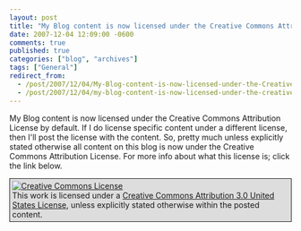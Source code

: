 ```yaml
---
layout: post
title: "My Blog content is now licensed under the Creative Commons Attribution License..."
date: 2007-12-04 12:09:00 -0600
comments: true
published: true
categories: ["blog", "archives"]
tags: ["General"]
redirect_from: 
  - /post/2007/12/04/My-Blog-content-is-now-licensed-under-the-Creative-Commons-Attribution-License
  - /post/2007/12/04/my-blog-content-is-now-licensed-under-the-creative-commons-attribution-license
---
```

<!-- more -->
<p>My Blog content is now licensed under the Creative Commons Attribution License by default. If I do license specific content under a different license, then I'll post the license with the content. So, pretty much unless explicitly stated otherwise all content on this blog is now under the Creative Commons Attribution License. For more info about what this license is; click the link below.</p>
<p style="background-color: #dddddd; border: 1px solid; padding: 4px;"><a href="http://creativecommons.org/licenses/by/3.0/us/" rel="license"><img style="border-width: 0px;" src="http://creativecommons.org/images/public/somerights20.png" alt="Creative Commons License" /> </a><br />This work is licensed under a <a href="http://creativecommons.org/licenses/by/3.0/us/" rel="license">Creative Commons Attribution 3.0 United States License</a>, unless explicitly stated otherwise within the posted content.</p>

